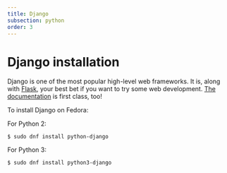 ```yaml
---
title: Django
subsection: python
order: 3
---
```


# Django installation

Django is one of the most popular high-level web frameworks. It is, along with [Flask](/tech/languages/python/flask-installation.html), your best bet if you want to try some web development. [The documentation](https://docs.djangoproject.com/en/1.8/) is first class, too!

To install Django on Fedora:

For Python 2:

```
$ sudo dnf install python-django
```

For Python 3:

```
$ sudo dnf install python3-django
```
